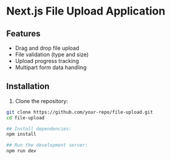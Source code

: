 # Next.js File Upload Application

## Features
- Drag and drop file upload
- File validation (type and size)
- Upload progress tracking
- Multipart form data handling

## Installation
1. Clone the repository:
```bash
git clone https://github.com/your-repo/file-upload.git
cd file-upload

## Install dependencies:
npm install

## Run the development server:
npm run dev